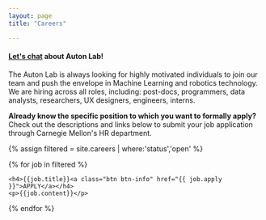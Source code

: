 ```yaml
---
layout: page
title: "Careers"

---
```


#### [Let's chat](https://docs.google.com/forms/d/e/1FAIpQLSd6pPZXIZII8bBnBgoQoU3l0OOsc4wxVc9zDBRfQPOSklk9Dg/viewform?usp=sf_link) about Auton Lab! 

The Auton Lab is always looking for highly motivated individuals to join our team and push the envelope in Machine Learning and robotics technology.
We are hiring across all roles, including: post-docs, programmers, data analysts, researchers, UX designers, engineers, interns.

**Already know the specific position to which you want to formally apply?**
Check out the descriptions and links below to submit your job application through Carnegie Mellon's HR department.

{% assign filtered = site.careers | where:'status','open' %}

{% for job in filtered %}
<div data-bs-toggle="tooltip" data-bs-placement="top" class="career-div" title="{{job.summary}}">

	<h4>{{job.title}}<a class="btn btn-info" href="{{ job.apply }}">APPLY</a></h4>
	<p>{{job.content}}</p>
</div>
{% endfor %}

